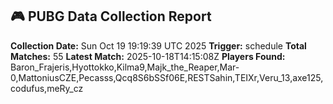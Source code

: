 ## 🎮 PUBG Data Collection Report
**Collection Date:** Sun Oct 19 19:19:39 UTC 2025
**Trigger:** schedule
**Total Matches:** 55
**Latest Match:** 2025-10-18T14:15:08Z
**Players Found:** Baron_Frajeris,Hyottokko,Kilma9,Majk_the_Reaper,Mar-0,MattoniusCZE,Pecasss,Qcq8S6bSSf06E,RESTSahin,TEIXr,Veru_13,axe125,codufus,meRy_cz
